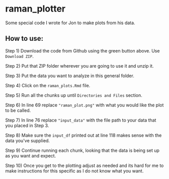 # raman_plotter

Some special code I wrote for Jon to make plots from his data.

## How to use:

Step 1) Download the code from Github using the green button above. Use `Download ZIP`.  

Step 2) Put that ZIP folder wherever you are going to use it and unzip it.  

Step 3) Put the data you want to analyze in this general folder.  

Step 4) Click on the `raman_plots.Rmd` file.

Step 5) Run all the chunks up until `Directories and Files` section.

Step 6) In line 69 replace `"raman_plot.png"` with what you would like the plot to be called.

Step 7) In line 76 replace `"input_data"` with the file path to your data that you placed in Step 3.

Step 8) Make sure the `input_df` printed out at line 118 makes sense with the data you've supplied.

Step 9) Continue running each chunk, looking that the data is being set up as you want and expect.

Step 10) Once you get to the plotting adjust as needed and its hard for me to make instructions for this specific as I do not know what you want. 
